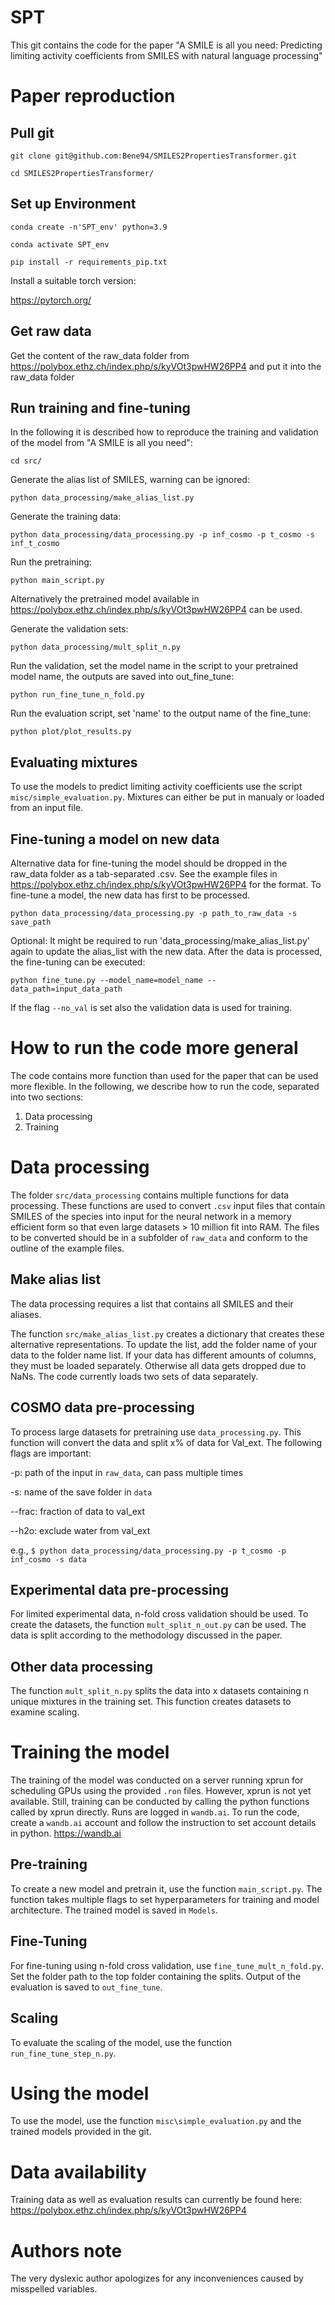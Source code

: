 # SPT

This git contains the code for the paper "A SMILE is all you need: Predicting limiting activity coefficients from SMILES with natural language processing"

# Paper reproduction

## Pull git

`git clone git@github.com:Bene94/SMILES2PropertiesTransformer.git`

`cd SMILES2PropertiesTransformer/`

## Set up Environment

`conda create -n'SPT_env' python=3.9`

`conda activate SPT_env`

`pip install -r requirements_pip.txt`

Install a suitable torch version:

https://pytorch.org/

## Get raw data

Get the content of the raw_data folder from https://polybox.ethz.ch/index.php/s/kyVOt3pwHW26PP4 and put it into the raw_data folder

## Run training and fine-tuning

In the following it is described how to reproduce the training and validation of the model from "A SMILE is all you need":

`cd src/`

Generate the alias list of SMILES, warning can be ignored:

`python data_processing/make_alias_list.py`
 
Generate the training data:

`python data_processing/data_processing.py -p inf_cosmo -p t_cosmo -s inf_t_cosmo`

Run the pretraining:

`python main_script.py`

Alternatively the pretrained model available in https://polybox.ethz.ch/index.php/s/kyVOt3pwHW26PP4 can be used.

Generate the validation sets:

`python data_processing/mult_split_n.py`

Run the validation, set the model name in the script to your pretrained model name, the outputs are saved into out_fine_tune:

`python run_fine_tune_n_fold.py`

Run the evaluation script, set 'name' to the output name of the fine_tune:

`python plot/plot_results.py`

## Evaluating mixtures

To use the models to predict limiting activity coefficients use the script `misc/simple_evaluation.py`. Mixtures can either be put in manualy or loaded from an input file.

## Fine-tuning a model on new data

Alternative data for fine-tuning the model should be dropped in the raw_data folder as a tab-separated .csv. See the example files in https://polybox.ethz.ch/index.php/s/kyVOt3pwHW26PP4 for the format. To fine-tune a model, the new data has first to be processed.

`python data_processing/data_processing.py -p path_to_raw_data -s save_path`

Optional: It might be required to run 'data_processing/make_alias_list.py' again to update the alias_list with the new data. 
After the data is processed, the fine-tuning can be executed:


`python fine_tune.py --model_name=model_name --data_path=input_data_path`

If the flag `--no_val` is set also the validation data is used for training.

# How to run the code more general

The code contains more function than used for the paper that can be used more flexible. In the following, we describe how to run the code, separated into two sections:

  1) Data processing
  2) Training


# Data processing

The folder `src/data_processing` contains multiple functions for data processing. These functions are used to convert `.csv` input files that contain SMILES of the species into input for the neural network in a memory efficient form so that even large datasets > 10 million fit into RAM. The files to be converted should be in a subfolder of `raw_data` and conform to the outline of the example files.

## Make alias list

The data processing requires a list that contains all SMILES and their aliases.

The function `src/make_alias_list.py` creates a dictionary that creates these alternative representations. To update the list, add the folder name of your data to the folder name list. If your data has different amounts of columns, they must be loaded separately. Otherwise all data gets dropped due to NaNs. The code currently loads two sets of data separately.

## COSMO data pre-processing

To process large datasets for pretraining use `data_processing.py`. This function will convert the data and split x% of data for Val_ext. The following flags are important:

  -p: path of the input in `raw_data`, can pass multiple times
  
  -s: name of the save folder in `data`
  
  --frac: fraction of data to val_ext
  
  --h2o: exclude water from val_ext
  
e.g., `$ python data_processing/data_processing.py -p t_cosmo -p inf_cosmo -s data`
  
## Experimental data pre-processing

For limited experimental data, n-fold cross validation should be used. To create the datasets, the function `mult_split_n_out.py` can be used. The data is split according to the methodology discussed in the paper.

## Other data processing

The function `mult_split_n.py` splits the data into x datasets containing n unique mixtures in the training set. This function creates datasets to examine scaling. 
  
# Training the model

The training of the model was conducted on a server running xprun for scheduling GPUs using the provided `.ron` files. However, xprun is not yet available. Still, training can be conducted by calling the python functions called by xprun directly. Runs are logged in `wandb.ai`. To run the code, create a `wandb.ai` account and follow the instruction to set account details in python. https://wandb.ai

## Pre-training

To create a new model and pretrain it, use the function `main_script.py`. The function takes multiple flags to set hyperparameters for training and model architecture. The trained model is saved in `Models`.

## Fine-Tuning

For fine-tuning using n-fold cross validation, use `fine_tune_mult_n_fold.py`. Set the folder path to the top folder containing the splits. Output of the evaluation is saved to `out_fine_tune`.

## Scaling

To evaluate the scaling of the model, use the function `run_fine_tune_step_n.py`.

# Using the model

To use the model, use the function `misc\simple_evaluation.py` and the trained models provided in the git.

# Data availability 

Training data as well as evaluation results can currently be found here: https://polybox.ethz.ch/index.php/s/kyVOt3pwHW26PP4

# Authors note

The very dyslexic author apologizes for any inconveniences caused by misspelled variables.
